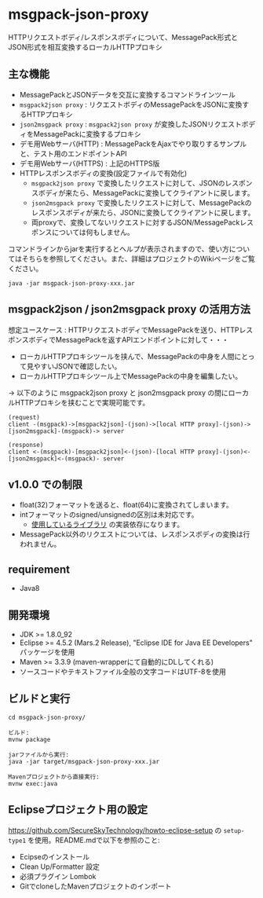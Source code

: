 # msgpack-json-proxy
HTTPリクエストボディ/レスポンスボディについて、MessagePack形式とJSON形式を相互変換するローカルHTTPプロキシ

## 主な機能

- MessagePackとJSONデータを交互に変換するコマンドラインツール
- `msgpack2json proxy` : リクエストボディのMessagePackをJSONに変換するHTTPプロキシ
- `json2msgpack proxy` : `msgpack2json proxy` が変換したJSONリクエストボディをMessagePackに変換するプロキシ
- デモ用Webサーバ(HTTP) : MessagePackをAjaxでやり取りするサンプルと、テスト用のエンドポイントAPI
- デモ用Webサーバ(HTTPS) : 上記のHTTPS版
- HTTPレスポンスボディの変換(設定ファイルで有効化)
  - `msgpack2json proxy` で変換したリクエストに対して、JSONのレスポンスボディが来たら、MessagePackに変換してクライアントに戻します。
  - `json2msgpack proxy` で変換したリクエストに対して、MessagePackのレスポンスボディが来たら、JSONに変換してクライアントに戻します。
  - 両proxyで、変換してないリクエストに対するJSON/MessagePackレスポンスについては何もしません。

コマンドラインからjarを実行するとヘルプが表示されますので、使い方についてはそちらを参照してください。また、詳細はプロジェクトのWikiページをご覧ください。

```
java -jar msgpack-json-proxy-xxx.jar
```

## msgpack2json / json2msgpack proxy の活用方法

想定ユースケース : HTTPリクエストボディでMessagePackを送り、HTTPレスポンスボディでMessagePackを返すAPIエンドポイントに対して・・・
- ローカルHTTPプロキシツールを挟んで、MessagePackの中身を人間にとって見やすいJSONで確認したい。
- ローカルHTTPプロキシツール上でMessagePackの中身を編集したい。

→ 以下のように msgpack2json proxy と json2msgpack proxy の間にローカルHTTPプロキシを挟むことで実現可能です。

```
(request)
client -(msgpack)->[msgpack2json]-(json)->[local HTTP proxy]-(json)->[json2msgpack]-(msgpack)-> server

(response)
client <-(msgpack)-[msgpack2json]<-(json)-[local HTTP proxy]-(json)<-[json2msgpack]<-(msgpack)- server
```

## v1.0.0 での制限

- float(32)フォーマットを送ると、float(64)に変換されてしまいます。
- intフォーマットのsigned/unsignedの区別は未対応です。
  - [使用しているライブラリ](https://github.com/msgpack/msgpack-java) の実装依存になります。
- MessagePack以外のリクエストについては、レスポンスボディの変換は行われません。

## requirement

* Java8

## 開発環境

* JDK >= 1.8.0_92
* Eclipse >= 4.5.2 (Mars.2 Release), "Eclipse IDE for Java EE Developers" パッケージを使用
* Maven >= 3.3.9 (maven-wrapperにて自動的にDLしてくれる)
* ソースコードやテキストファイル全般の文字コードはUTF-8を使用

## ビルドと実行

```
cd msgpack-json-proxy/

ビルド:
mvnw package

jarファイルから実行:
java -jar target/msgpack-json-proxy-xxx.jar

Mavenプロジェクトから直接実行:
mvnw exec:java
```

## Eclipseプロジェクト用の設定

https://github.com/SecureSkyTechnology/howto-eclipse-setup の `setup-type1` を使用。README.mdで以下を参照のこと:

* Ecipseのインストール
* Clean Up/Formatter 設定
* 必須プラグイン Lombok
* GitでcloneしたMavenプロジェクトのインポート 
